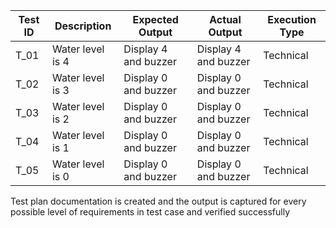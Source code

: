 Test ID     |  Description     |  Expected Output    |  Actual Output       |  Execution Type
------------|------------------|---------------------|----------------------|-------------------
T_01        | Water level is 4 | Display 4 and buzzer| Display 4 and buzzer | Technical
T_02        | Water level is 3 | Display 0 and buzzer| Display 0 and buzzer | Technical
T_03        | Water level is 2 | Display 0 and buzzer| Display 0 and buzzer | Technical
T_04        | Water level is 1 | Display 0 and buzzer| Display 0 and buzzer | Technical
T_05        | Water level is 0 | Display 0 and buzzer| Display 0 and buzzer | Technical


Test plan documentation is created and the output is captured for every possible level of requirements in test case and verified successfully
